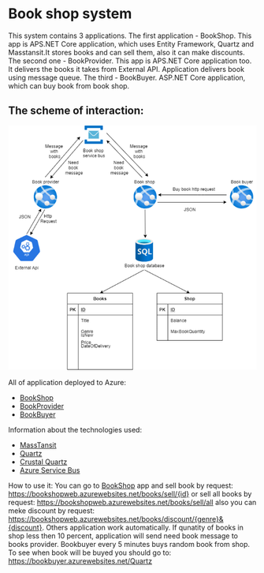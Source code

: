 # Book shop system
This system contains 3 applications.
The first application - BookShop. This app is APS.NET Core application, which uses Entity Framework, Quartz and Masstansit.It stores books and can sell them, also it can make discounts. 
The second one - BookProvider. This app is APS.NET Core application too. It delivers the books it takes from External API. Application delivers book using message queue.
The third - BookBuyer. ASP.NET Core application, which can buy book from book shop.
## The scheme of interaction:
![](https://github.com/makarenkode/NSU_CSharp_course/raw/master/Scheme.png)

All of application deployed to Azure:
- [BookShop](https://bookshopweb.azurewebsites.net/books/)
- [BookProvider](https://bookprovider.azurewebsites.net/api/books/3)
- [BookBuyer](https://bookbuyer.azurewebsites.net/books)

Information about the technologies used:
- [MassTansit](https://masstransit-project.com/)
- [Quartz](https://www.quartz-scheduler.net/)
- [Crustal Quartz](https://github.com/guryanovev/CrystalQuartz/blob/master/readme.md)
- [Azure Service Bus](https://azure.microsoft.com/ru-ru/services/service-bus/)

How to use it:
You can go to [BookShop](https://bookshopweb.azurewebsites.net/books/) app and sell book by request:
https://bookshopweb.azurewebsites.net/books/sell/{id} or sell all books by request: https://bookshopweb.azurewebsites.net/books/sell/all
also you can meke discount by request: https://bookshopweb.azurewebsites.net/books/discount/{genre}&{discount}.
Others application work automatically. If qunatity of books in shop less then 10 percent, application will send need book message to books provider.
Bookbuyer every 5 minutes buys random book from shop. To see when book will be buyed you should go to: https://bookbuyer.azurewebsites.net/Quartz
